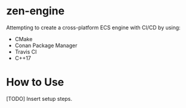 # zen-engine
Attempting to create a cross-platform ECS engine with CI/CD by using:
- CMake
- Conan Package Manager
- Travis CI
- C++17

# How to Use
[TODO] Insert setup steps.
